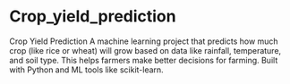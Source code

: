 # Crop_yield_prediction
Crop Yield Prediction A machine learning project that predicts how much crop (like rice or wheat) will grow based on data like rainfall, temperature, and soil type. This helps farmers make better decisions for farming.  Built with Python and ML tools like scikit-learn.
